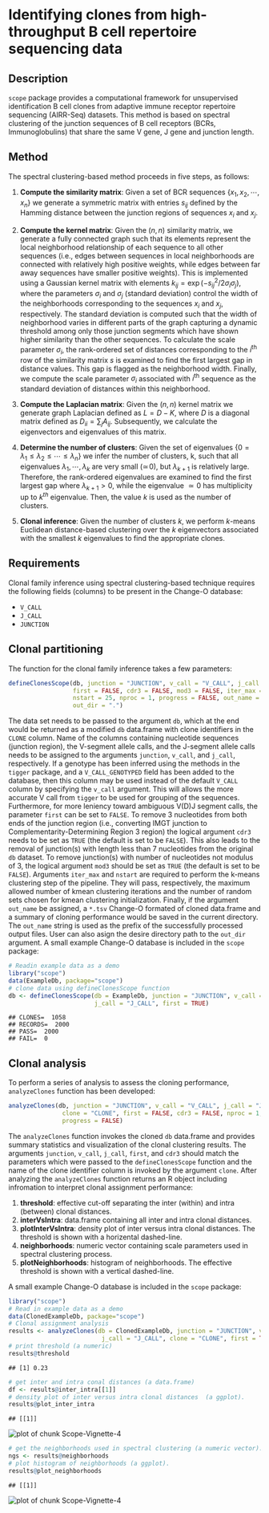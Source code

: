 # Identifying clones from high-throughput B cell repertoire sequencing data

## Description
`scope` package provides a computational framework for unsupervised identification B cell
clones from adaptive immune receptor repertoire sequencing (AIRR-Seq)
datasets. This method is based on spectral clustering of the junction
sequences of B cell receptors (BCRs, Immunoglobulins) that share the same
V gene, J gene and junction length.

## Method
The spectral clustering-based method proceeds in five steps, as follows:

1. __Compute the similarity matrix__: Given a set of BCR sequences $\{x_1, x_2, \cdots, x_n\}$ 
we generate a symmetric matrix with entries $s_{ij}$ defined by the Hamming distance 
between the junction regions of sequences $x_i$ and $x_j$.

2. __Compute the kernel matrix__: Given the $(n,n)$ similarity matrix, we
generate a fully connected graph such that its elements represent the local
neighborhood relationship of each sequence to all other sequences (i.e., edges
between sequences in local neighborhoods are connected with relatively high
positive weights, while edges between far away sequences have smaller positive
weights). This is implemented using a Gaussian kernel matrix with elements
$k_{ij} = \exp(-s^2_{ij}/2\sigma_i \sigma_j)$, where the parameters $\sigma_i$
and $\sigma_j$ (standard deviation) control the width of the neighborhoods
corresponding to the sequences $x_i$ and $x_j$, respectively. The standard
deviation is computed such that the width of neighborhood varies in different
parts of the graph capturing a dynamic threshold among only those junction
segments which have shown higher similarity than the other sequences. To
calculate the scale parameter $\sigma_i$, the rank-ordered set of distances
corresponding to the $i^\textrm{th}$ row of the similarity matrix $s$
is examined to find the first largest gap in distance values. This gap is
flagged as the neighborhood width. Finally, we compute the scale parameter
$\sigma_i$ associated with $i^\textrm{th}$ sequence as the standard deviation
of distances within this neighborhood.

3. __Compute the Laplacian matrix__: Given the $(n,n)$
kernel matrix we generate graph Laplacian defined as $L=D-K$,
where $D$ is a diagonal matrix defined as $D_{ii}=\sum_j A_{ij}$. 
Subsequently, we calculate the eigenvectors and eigenvalues of this matrix. 

4. __Determine the number of clusters__: Given the set of eigenvalues
$\{0=\lambda_1\le \lambda_2\le \cdots\le \lambda_n\}$ we infer the number
of clusters, k, such that all eigenvalues $\lambda_1, \cdots, \lambda_k$ are
very small ($\simeq\!0$), but $\lambda_{k+1}$ is relatively large. Therefore,
the rank-ordered eigenvalues are examined to find the first largest gap
where $\lambda_{k+1}>0$, while the eigenvalue $\simeq0$ has multiplicity up
to $k^{th}$ eigenvalue. Then, the value $k$ is used as the number of clusters.

5. __Clonal inference__: Given the number of clusters $k$, we perform $k$-means
Euclidean distance-based clustering over the $k$ eigenvectors associated
with the smallest $k$ eigenvalues to find the appropriate clones.

## Requirements
Clonal family inference using spectral clustering-based technique 
requires the following fields (columns) to be present in the Change-O database: 

* `V_CALL`
* `J_CALL`
* `JUNCTION`

## Clonal partitioning

The function for the clonal family inference takes a few parameters:


```r
defineClonesScope(db, junction = "JUNCTION", v_call = "V_CALL", j_call = "J_CALL", 
                  first = FALSE, cdr3 = FALSE, mod3 = FALSE, iter_max = 1000, 
                  nstart = 25, nproc = 1, progress = FALSE, out_name = NULL, 
                  out_dir = ".")
```

The data set needs to be passed to the argument `db`, which at the end would be
returned as a modified `db` data.frame with clone identifiers in the `CLONE`
column. Name of the columns containing nucleotide sequences (junction region), the V-segment
allele calls, and the J-segment allele calls needs to be assigned to the arguments
`junction`, `v_call`, and `j_call`, respectively. If a genotype has been
inferred using the methods in the `tigger` package, and a `V_CALL_GENOTYPED`
field has been added to the database, then this column may be used instead
of the default `V_CALL` column by specifying the `v_call` argument. This
will allows the more accurate V call from `tigger` to be used for grouping
of the sequences. Furthermore, for more leniency toward ambiguous V(D)J
segment calls, the parameter `first` can be set to `FALSE`. To remove $3$
nucleotides from both ends of the junction region (i.e., converting IMGT
junction to Complementarity-Determining Region $3$ region) the logical argument
`cdr3` needs to be set as `TRUE` (the default is set to be `FALSE`). This also
leads to the removal of junction(s) with length less than $7$ nucleotides from
the original `db` dataset. To remove junction(s) with number of nucleotides not
modulus of $3$, the logical argument `mod3` should be set as `TRUE` (the default
is set to be `FALSE`). Arguments `iter_max` and `nstart` are required
to perform the k-means clustering step of the pipeline. They will pass,
respectively, the maximum allowed number of kmean clustering iterations and
the number of random sets chosen for kmean clustering initialization. Finally,
if the argument `out_name` be assigned, a `*.tsv` Change-O formated of cloned
data.frame and a summary of cloning performance would be saved in the current
directory. The `out_name` string is used as the prefix of the successfully
processed output files. User can also asign the desire directory path to the
`out_dir` argument. A small example Change-O database is included in the `scope` package:


```r
# Readin example data as a demo
library("scope")
data(ExampleDb, package="scope")
# clone data using defineClonesScope function
db <- defineClonesScope(db = ExampleDb, junction = "JUNCTION", v_call = "V_CALL",
                        j_call = "J_CALL", first = TRUE)
```

```
## CLONES=  1058
## RECORDS=  2000
## PASS=  2000
## FAIL=  0
```

## Clonal analysis

To perform a series of analysis to assess the cloning performance, `analyzeClones` function 
has been developed:


```r
analyzeClones(db, junction = "JUNCTION", v_call = "V_CALL", j_call = "J_CALL", 
               clone = "CLONE", first = FALSE, cdr3 = FALSE, nproc = 1, 
               progress = FALSE)
```

The `analyzeClones` function invokes the cloned `db` data.frame and 
provides summary statistics and visualization of the
clonal clustering results. The arguments `junction`, `v_call`, `j_call`,
`first`, and `cdr3` should match the parameters which were passed to the
`defineClonesScope` function and the name of the clone identifier column is
invoked by the argument `clone`. After analyzing the `analyzeClones` function 
returns an R object including infromation to interpret clonal assignment performance:

1. __threshold__: effective cut-off separating the inter (within) and intra (between) clonal distances.
2. __interVsIntra__: data.frame containing all inter and intra clonal distances.
3. __plotInterVsIntra__: density plot of inter versus intra clonal distances. The threshold is shown with a horizental dashed-line.
4. __neighborhoods__: numeric vector containing scale parameters used in spectral clustering process.
5. __plotNeighborhoods__: histogram of neighborhoods. The effective threshold is shown with a vertical dashed-line.

A small example Change-O database is included in the `scope` package:
 

```r
library("scope")
# Read in example data as a demo
data(ClonedExampleDb, package="scope")
# Clonal assignment analysis
results <- analyzeClones(db = ClonedExampleDb, junction = "JUNCTION", v_call = "V_CALL",
                          j_call = "J_CALL", clone = "CLONE", first = TRUE)
# print threshold (a numeric)
results@threshold
```

```
## [1] 0.23
```

```r
# get inter and intra conal distances (a data.frame)
df <- results@inter_intra[[1]]
# density plot of inter versus intra clonal distances  (a ggplot).
results@plot_inter_intra
```

```
## [[1]]
```

![plot of chunk Scope-Vignette-4](figure/Scope-Vignette-4-1.png)

```r
# get the neighborhoods used in spectral clustering (a numeric vector).
ngs <- results@neighborhoods
# plot histogram of neighborhoods (a ggplot).
results@plot_neighborhoods
```

```
## [[1]]
```

![plot of chunk Scope-Vignette-4](figure/Scope-Vignette-4-2.png)
